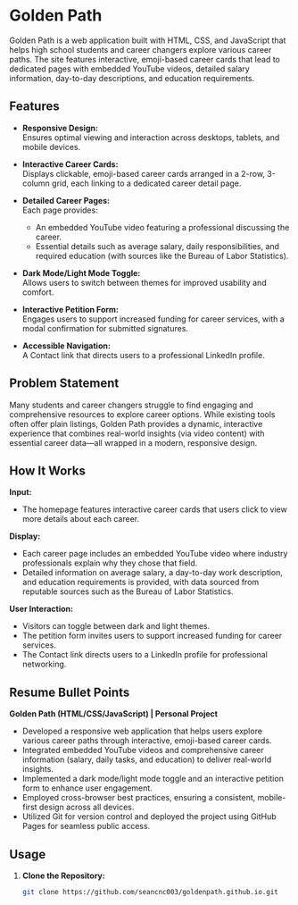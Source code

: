 # Golden Path

Golden Path is a web application built with HTML, CSS, and JavaScript that helps high school students and career changers explore various career paths. The site features interactive, emoji-based career cards that lead to dedicated pages with embedded YouTube videos, detailed salary information, day-to-day descriptions, and education requirements.

## Features

- **Responsive Design:**  
  Ensures optimal viewing and interaction across desktops, tablets, and mobile devices.

- **Interactive Career Cards:**  
  Displays clickable, emoji-based career cards arranged in a 2-row, 3-column grid, each linking to a dedicated career detail page.

- **Detailed Career Pages:**  
  Each page provides:
  - An embedded YouTube video featuring a professional discussing the career.
  - Essential details such as average salary, daily responsibilities, and required education (with sources like the Bureau of Labor Statistics).

- **Dark Mode/Light Mode Toggle:**  
  Allows users to switch between themes for improved usability and comfort.

- **Interactive Petition Form:**  
  Engages users to support increased funding for career services, with a modal confirmation for submitted signatures.

- **Accessible Navigation:**  
  A Contact link that directs users to a professional LinkedIn profile.

## Problem Statement

Many students and career changers struggle to find engaging and comprehensive resources to explore career options. While existing tools often offer plain listings, Golden Path provides a dynamic, interactive experience that combines real-world insights (via video content) with essential career data—all wrapped in a modern, responsive design.

## How It Works

**Input:**
- The homepage features interactive career cards that users click to view more details about each career.

**Display:**
- Each career page includes an embedded YouTube video where industry professionals explain why they chose that field.
- Detailed information on average salary, a day-to-day work description, and education requirements is provided, with data sourced from reputable sources such as the Bureau of Labor Statistics.

**User Interaction:**
- Visitors can toggle between dark and light themes.
- The petition form invites users to support increased funding for career services.
- The Contact link directs users to a LinkedIn profile for professional networking.

## Resume Bullet Points

**Golden Path (HTML/CSS/JavaScript) | Personal Project**
- Developed a responsive web application that helps users explore various career paths through interactive, emoji-based career cards.
- Integrated embedded YouTube videos and comprehensive career information (salary, daily tasks, and education) to deliver real-world insights.
- Implemented a dark mode/light mode toggle and an interactive petition form to enhance user engagement.
- Employed cross-browser best practices, ensuring a consistent, mobile-first design across all devices.
- Utilized Git for version control and deployed the project using GitHub Pages for seamless public access.

## Usage

1. **Clone the Repository:**

   ```bash
   git clone https://github.com/seancnc003/goldenpath.github.io.git
